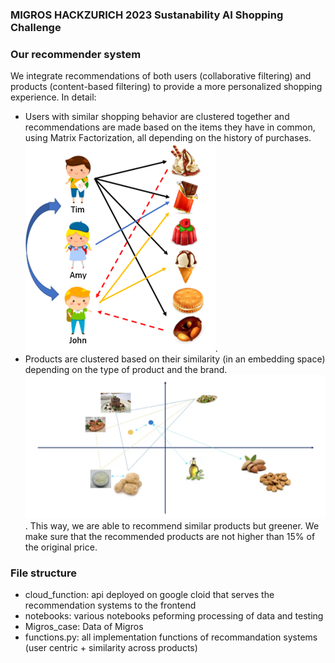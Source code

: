 ### MIGROS HACKZURICH 2023 Sustanability AI Shopping Challenge

### Our recommender system

We integrate recommendations of both users (collaborative filtering) and products (content-based filtering) to provide a more personalized shopping experience.
In detail:

- Users with similar shopping behavior are clustered together and recommendations are made based on the items they have in common, using Matrix Factorization, all depending on the history of purchases.![Alt text](/assets/rs.png?raw=true).
- Products are clustered based on their similarity (in an embedding space) depending on the type of product and the brand. ![Alt text](/assets/sim.png?raw=true). This way, we are able to recommend similar products but greener. We make sure that the recommended products are not higher than 15% of the original price.

### File structure

- cloud_function: api deployed on google cloid that serves the recommendation systems to the frontend
- notebooks: various notebooks peforming processing of data and testing
- Migros_case: Data of Migros
- functions.py: all implementation functions of recommandation systems (user centric + similarity across products)
